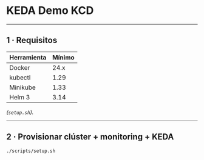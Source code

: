 # KEDA Demo KCD

---

## 1 · Requisitos

| Herramienta | Mínimo |
|-------------|--------|
| Docker      | 24.x   |
| kubectl     | 1.29   |
| Minikube    | 1.33   |
| Helm 3      | 3.14   |

*(`setup.sh`).*

---

## 2 · Provisionar clúster + monitoring + KEDA

```bash
./scripts/setup.sh